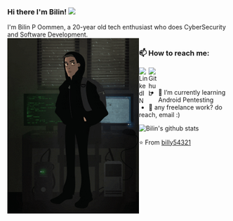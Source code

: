 ### Hi there I'm Bilin! <img src="https://media.giphy.com/media/hvRJCLFzcasrR4ia7z/giphy.gif" width="25px">
I'm Bilin P Oommen, a 20-year old tech enthusiast who does CyberSecurity and Software Development.<br>
<img align="left" src="https://github.com/raison024/raison024/blob/main/mrrobot.gif" width="300" height="400" />
### 📫 How to reach me: 
<a href="https://www.linkedin.com/in/bilin-p-oommen-314a68152/">
  <img align="left" alt="LinkedIN" width="22px" src="https://raw.githubusercontent.com/peterthehan/peterthehan/master/assets/linkedin.svg" />
</a>
<a href="https://github.com/billy54321">
  <img align="left" alt="Github" width="22px" src="https://raw.githubusercontent.com/peterthehan/peterthehan/master/assets/github.svg" />
</a><br><br>

- 🌱 I’m currently learning Android Pentesting<br>
- 💼 any freelance work? do reach, email :)

![Bilin's github stats](https://github-readme-stats.vercel.app/api?username=billy54321&show_icons=true&theme=dark)

⭐️ From [billy54321](https://github.com/billy54321)
